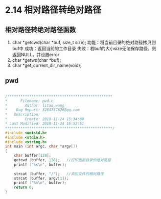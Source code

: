 # 2.14 相对路径转绝对路径
## 相对路径转绝对路径函数
1. char *getcwd(char *buf, size_t size);
功能：将当前目录的绝对路径拷贝到buf中
成功：返回当前的工作目录
失败：若buf的大小size无法保存路径，则返回NULL，并设置error
2. char *getwd(char *buf);
3. char *get_current_dir_name(void);
## pwd
```c

/************************************************
*      Filename: pwd.c
*        Author: litao.wang
*    Bug Report: 3284757626@qq.com
*   Description: 
*        Create: 2018-11-24 15:34:09
* Last Modified: 2018-11-24 16:52:51
*************************************************/
#include <unistd.h>
#include <stdio.h>
#include <string.h>
int main (int argc, char *argv[])
{
	char buffer[128];
	getcwd (buffer, 128);	//打印当前目录的绝对路径
	printf ("%s\n", buffer);
	
	strcat (buffer, "/");	//添加文件的相对路径
	strcat (buffer, argv[1]);
	printf ("%s\n", buffer);
	return 0;
}

```